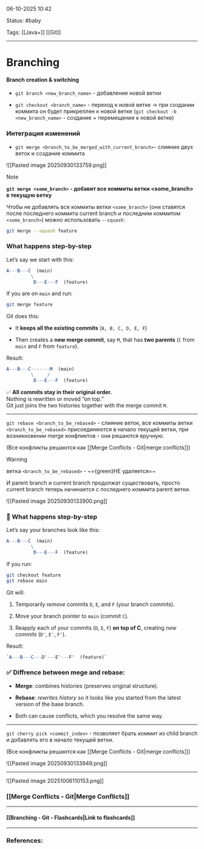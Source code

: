 
06-10-2025 10:42

Status: #baby 

Tags: [[Java+]] [[Git]]

---
# Branching

#### Branch creation & switching

- `git branch <new_branch_name>` - добавление новой ветки
	
- `git checkout <branch_name>` - переход к новой ветке -> при создании коммита он будет прикреплен к новой ветке
(`git checkout -b <new_branch_name>` - создание + перемещение к новой ветке)

### Интеграция изменений

- `git merge <branch_to_be_merged_with_current_branch>`-  слияние двух веток и создание коммита

![[Pasted image 20250930133759.png]]

> [!note] 
> **`git merge <some_branch>` - добавит все коммиты ветки <some_branch> в текущую ветку**
> 
> Чтобы не добавлять все коммиты ветки `<some_branch>` (они ставятся после последнего коммита current branch и последним коммитом `<some_branch>`) можно использовать `--squash`:
> ```bash
> git merge --squash feature
> ```

### What happens step-by-step

Let’s say we start with this:
```mathematica
A---B---C  (main)
         \           
          D---E---F  (feature)
```

If you are on `main` and run:

```bash
git merge feature
```
Git does this:

- It **keeps all the existing commits** (`A, B, C, D, E, F`)
    
- Then creates a **new merge commit**, say `M`, that has **two parents** (`C` from `main` and `F` from `feature`).
    

Result:

```mathematica
A---B---C-------M  (main)
         \     /           
          D---E---F  (feature)
```

✅ **All commits stay in their original order.**  
Nothing is rewritten or moved “on top.”  
Git just joins the two histories together with the merge commit `M`.

---

`git rebase <branch_to_be_rebased>` - слияние веток, все коммиты ветки `<branch_to_be_rebased>` присоединяются в начало текущей ветки, при возникновении merge конфликтов - они решаются вручную. 

(Все конфликты решаются как [[Merge Conflicts - Git|merge conflicts]])

> [!warning]
> ветка `<branch_to_be_rebased>` - ~={green}НЕ удаляется=~
> 
> И parent branch  и current branch продолжат существовать, просто current branch теперь начинается с последнего коммита parent ветки.



![[Pasted image 20250930133900.png]]


### 🔹 What happens step-by-step

Let’s say your branches look like this:
```mathematica
A---B---C  (main)
         \           
          D---E---F  (feature)
```

If you run:

```bash
git checkout feature 
git rebase main
```

Git will:

1. Temporarily _remove_ commits `D`, `E`, and `F` (your branch commits).
    
2. Move your branch pointer to `main` (commit `C`).
    
3. Reapply each of your commits (`D`, `E`, `F`) **on top of C**, creating _new commits_ (`D'`, `E'`, `F'`).
    

Result:

```mathematica
`A---B---C---D'---E'---F'  (feature)`
```


### ✅ Diffrence between mege and rebase:

- **Merge**: combines histories (preserves original structure).
    
- **Rebase**: _rewrites history_ so it looks like you started from the latest version of the base branch.
    
- Both can cause conflicts, which you resolve the same way.


---

`git cherry pick <commit_index>` - позволяет брать коммит из child branch и добавлять его в начало текущей ветки. 

(Все конфликты решаются как [[Merge Conflicts - Git|merge conflicts]])

![[Pasted image 20250930133949.png]]

---

![[Pasted image 20251006110153.png]]


### [[Merge Conflicts - Git|Merge Conflicts]]

----
#### [[Branching - Git - Flashcards|Link to flashcards]]



---
### References:

